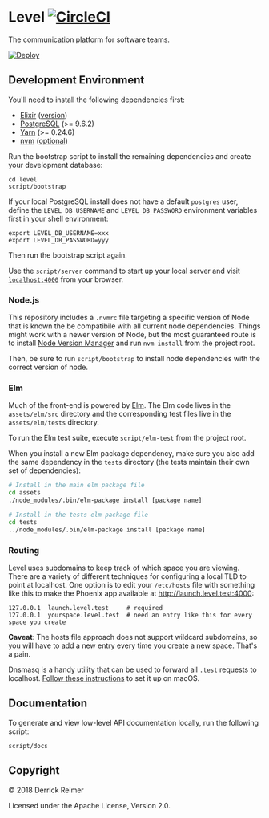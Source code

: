 # Level [![CircleCI](https://circleci.com/gh/levelhq/level.svg?style=svg)](https://circleci.com/gh/levelhq/level)

The communication platform for software teams.

[![Deploy](https://www.herokucdn.com/deploy/button.svg)](https://heroku.com/deploy?template=https://github.com/levelhq/level/tree/master)

## Development Environment

You'll need to install the following dependencies first:

- [Elixir](https://elixir-lang.org/install.html) ([version](https://github.com/levelhq/level/blob/master/mix.exs#L4))
- [PostgreSQL](https://postgresapp.com/) (>= 9.6.2)
- [Yarn](https://yarnpkg.com/en/docs/install) (>= 0.24.6)
- [nvm](https://github.com/creationix/nvm) ([optional](#nodejs))

Run the bootstrap script to install the remaining dependencies and create your
development database:

```
cd level
script/bootstrap
```

If your local PostgreSQL install does not have a default `postgres` user,
define the `LEVEL_DB_USERNAME` and `LEVEL_DB_PASSWORD` environment variables
first in your shell environment:

```
export LEVEL_DB_USERNAME=xxx
export LEVEL_DB_PASSWORD=yyy
```

Then run the bootstrap script again.

Use the `script/server` command to start up your local server and visit
[`localhost:4000`](http://localhost:4000) from your browser.

### Node.js

This repository includes a `.nvmrc` file targeting a specific version of Node
that is known the be compatibile with all current node dependencies. Things might work
with a newer version of Node, but the most guaranteed route is to install
[Node Version Manager](https://github.com/creationix/nvm) and run `nvm install` from
the project root.

Then, be sure to run `script/bootstrap` to install node dependencies with the
correct version of node.

### Elm

Much of the front-end is powered by [Elm](http://elm-lang.org/).
The Elm code lives in the `assets/elm/src` directory and the corresponding test files
live in the `assets/elm/tests` directory.

To run the Elm test suite, execute `script/elm-test` from the project root.

When you install a new Elm package dependency, make sure you also add the same
dependency in the `tests` directory (the tests maintain their own set of dependencies):

```sh
# Install in the main elm package file
cd assets
./node_modules/.bin/elm-package install [package name]

# Install in the tests elm package file
cd tests
../node_modules/.bin/elm-package install [package name]
```


### Routing

Level uses subdomains to keep track of which space you are viewing. There are a variety
of different techniques for configuring a local TLD to point at localhost. One option is to
edit your `/etc/hosts` file with something like this to make the Phoenix app available
at http://launch.level.test:4000:

```
127.0.0.1  launch.level.test     # required
127.0.0.1  yourspace.level.test  # need an entry like this for every space you create
```

**Caveat**: The hosts file approach does not support wildcard subdomains, so you
will have to add a new entry every time you create a new space. That's a pain.

Dnsmasq is a handy utility that can be used to forward all `.test` requests to localhost.
[Follow these instructions](http://asciithoughts.com/posts/2014/02/23/setting-up-a-wildcard-dns-domain-on-mac-os-x/) to set it up on macOS.

## Documentation

To generate and view low-level API documentation locally, run the following script:

```
script/docs
```

## Copyright

:copyright: 2018 Derrick Reimer

Licensed under the Apache License, Version 2.0.
